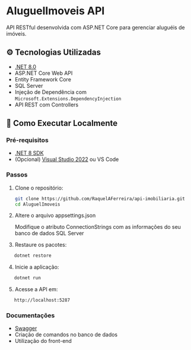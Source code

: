 # AluguelImoveis API

API RESTful desenvolvida com ASP.NET Core para gerenciar aluguéis de imóveis.

## ⚙️ Tecnologias Utilizadas

- [.NET 8.0](https://dotnet.microsoft.com/en-us/download/dotnet/8.0)
- ASP.NET Core Web API
- Entity Framework Core
- SQL Server
- Injeção de Dependência com `Microsoft.Extensions.DependencyInjection`
- API REST com Controllers

## 🚀 Como Executar Localmente

### Pré-requisitos

- [.NET 8 SDK](https://dotnet.microsoft.com/en-us/download/dotnet/8.0)
- (Opcional) [Visual Studio 2022](https://visualstudio.microsoft.com/) ou VS Code

### Passos

1. Clone o repositório:

   ```bash
   git clone https://github.com/RaquelAFerreira/api-imobiliaria.git
   cd AluguelImoveis

2. Altere o arquivo appsettings.json

   Modifique o atributo ConnectionStrings com as informações do seu banco de dados SQL Server

3. Restaure os pacotes:
```bash
   dotnet restore
```
4. Inicie a aplicação:
```bash
   dotnet run
```
5. Acesse a API em:
```bash
   http://localhost:5287
```
### Documentações

- [Swagger](http://localhost:5287/swagger/index.html)
- Criação de comandos no banco de dados
- Utilização do front-end
